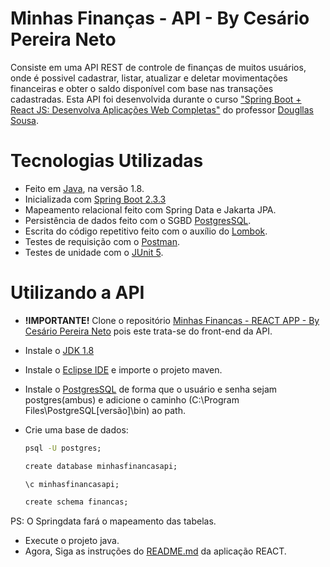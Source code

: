 # Minhas Finanças - API - By Cesário Pereira Neto

Consiste em uma API REST de controle de finanças de muitos usuários,
onde é possivel cadastrar, listar, atualizar e deletar movimentações financeiras e obter o saldo disponível com base nas transações cadastradas.
Esta API foi desenvolvida durante o curso ["Spring Boot + React JS: Desenvolva Aplicações Web Completas"](https://www.udemy.com/share/102a8mCUYYdFpVRXg=/) do professor [Dougllas Sousa](https://www.linkedin.com/in/dougllassousa/).

# Tecnologias Utilizadas

- Feito em [Java](https://www.oracle.com/java), na versão 1.8.
- Inicializada com [Spring Boot 2.3.3](https://spring.io/projects/spring-boot)
- Mapeamento relacional feito com Spring Data e Jakarta JPA.
- Persistência de dados feito com o SGBD [PostgresSQL](https://www.postgresql.org).
- Escrita do código repetitivo feito com o auxílio do [Lombok](https://www.projectlombok.org).
- Testes de requisição com o [Postman](https://www.postman.com/).
- Testes de unidade com o [JUnit 5](https://junit.org/junit5/).
# Utilizando a API

- **!IMPORTANTE!** Clone o repositório [Minhas Financas - REACT APP - By Cesário Pereira Neto](https://github.com/cesarionto/minhas-financas-app/) pois este trata-se do front-end da API.
- Instale o [JDK 1.8](https://www.oracle.com/br/java/technologies/javase/javase-jdk8-downloads.html)
- Instale o [Eclipse IDE](https://www.eclipse.org/downloads/) e importe o projeto maven.
- Instale o [PostgresSQL](https://www.postgresql.org) de forma que o usuário e senha sejam postgres(ambus) e adicione o caminho (C:\Program Files\PostgreSQL\[versão]\bin) ao path.
- Crie uma base de dados: 
  ```cmd
  psql -U postgres;
  ```
  
  ```cmd
  create database minhasfinancasapi;
  ```
  
  ```cmd
  \c minhasfinancasapi;
  ```
  
  ```cmd
  create schema financas;
  ```
  
PS: O Springdata fará o mapeamento das tabelas.
- Execute o projeto java.
- Agora, Siga as instruções do [README.md](https://github.com/cesarionto/minhas-financas-app/blob/master/README.md) da aplicação REACT.


